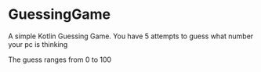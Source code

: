 # GuessingGame
A simple Kotlin Guessing Game. You have 5 attempts to guess what number your pc is thinking

The guess ranges from 0 to 100
